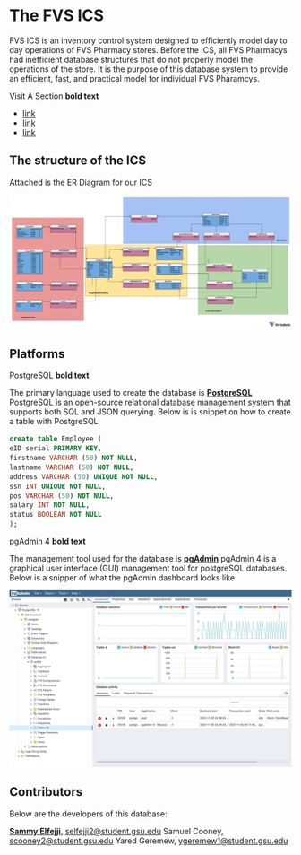 # The FVS ICS

FVS ICS is an inventory control system designed to efficiently model day to day operations of FVS Pharmacy stores.
Before the ICS, all FVS Pharmacys had inefficient database structures that do not properly model the operations of the store.
It is the purpose of this database system to provide an efficient, fast, and practical model for individual FVS Pharamcys.

Visit A Section **bold text**

- [link](#The-Structure-of-the-ICS)
- [link](#Platforms)
- [link](#Contributors)

## The structure of the ICS

Attached is the ER Diagram for our ICS

![](images/FVSDiagram.png?raw=true)

## Platforms

PostgreSQL **bold text**

The primary language used to create the database is **[PostgreSQL](https://www.postgresql.org/)**
PostgreSQL is an open-source relational database management system that supports both SQL and JSON querying.
Below is is snippet on how to create a table with PostgreSQL

```SQL
create table Employee (
eID serial PRIMARY KEY,
firstname VARCHAR (50) NOT NULL,
lastname VARCHAR (50) NOT NULL,
address VARCHAR (50) UNIQUE NOT NULL,
ssn INT UNIQUE NOT NULL,
pos VARCHAR (50) NOT NULL,
salary INT NOT NULL,
status BOOLEAN NOT NULL
);
```

pgAdmin 4 **bold text**

The management tool used for the database is **[pgAdmin](https://www.pgadmin.org/)**
pgAdmin 4 is a graphical user interface (GUI) management tool for postgreSQL databases.
Below is a snipper of what the pgAdmin dashboard looks like 

![](images/pgAdmin.png?raw=true)

## Contributors

Below are the developers of this database:

**[Sammy Elfejji](https://www.github.com/selfejji/)**, selfejji2@student.gsu.edu
Samuel Cooney, scooney2@student.gsu.edu
Yared Geremew, ygeremew1@student.gsu.edu

